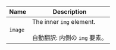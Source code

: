 | Name    | Description                                                       |
| ------- | ----------------------------------------------------------------- |
| `image` | The inner `img` element.<br /><br />自動翻訳: 内側の `img` 要素。 |
